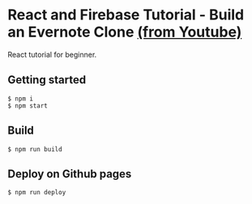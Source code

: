 # React and Firebase Tutorial - Build an Evernote Clone [(from Youtube)](https://youtu.be/I250xdtUvy8)

React tutorial for beginner.

## Getting started

    $ npm i
    $ npm start

## Build

    $ npm run build

## Deploy on Github pages

    $ npm run deploy
